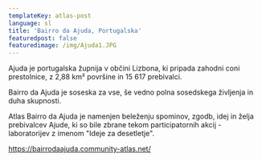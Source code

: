 ```yaml
---
templateKey: atlas-post
language: sl
title: 'Bairro da Ajuda, Portugalska'
featuredpost: false
featuredimage: /img/Ajuda1.JPG
---
```

Ajuda je portugalska župnija v občini Lizbona, ki pripada zahodni coni prestolnice, z 2,88 km² površine in 15 617 prebivalci. 

Bairro da Ajuda je soseska za vse, še vedno polna sosedskega življenja in duha skupnosti. 

Atlas Bairro da Ajuda je namenjen beleženju spominov, zgodb, idej in želja prebivalcev Ajude, ki so bile zbrane tekom participatornih akcij - laboratorijev z imenom "Ideje za desetletje".

<!-- end -->

https://bairrodaajuda.community-atlas.net/
